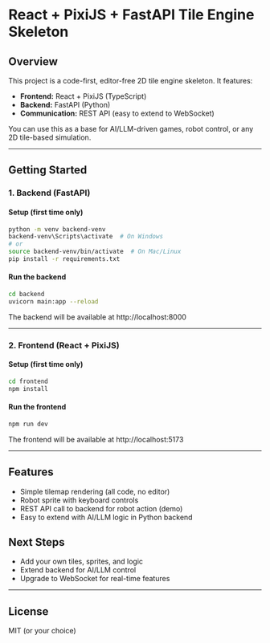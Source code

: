 # React + PixiJS + FastAPI Tile Engine Skeleton

## Overview
This project is a code-first, editor-free 2D tile engine skeleton. It features:
- **Frontend:** React + PixiJS (TypeScript)
- **Backend:** FastAPI (Python)
- **Communication:** REST API (easy to extend to WebSocket)

You can use this as a base for AI/LLM-driven games, robot control, or any 2D tile-based simulation.

---

## Getting Started

### 1. Backend (FastAPI)

#### Setup (first time only)
```sh
python -m venv backend-venv
backend-venv\Scripts\activate  # On Windows
# or
source backend-venv/bin/activate  # On Mac/Linux
pip install -r requirements.txt
```

#### Run the backend
```sh
cd backend
uvicorn main:app --reload
```
The backend will be available at http://localhost:8000

---

### 2. Frontend (React + PixiJS)

#### Setup (first time only)
```sh
cd frontend
npm install
```

#### Run the frontend
```sh
npm run dev
```
The frontend will be available at http://localhost:5173

---

## Features
- Simple tilemap rendering (all code, no editor)
- Robot sprite with keyboard controls
- REST API call to backend for robot action (demo)
- Easy to extend with AI/LLM logic in Python backend

## Next Steps
- Add your own tiles, sprites, and logic
- Extend backend for AI/LLM control
- Upgrade to WebSocket for real-time features

---

## License
MIT (or your choice)
